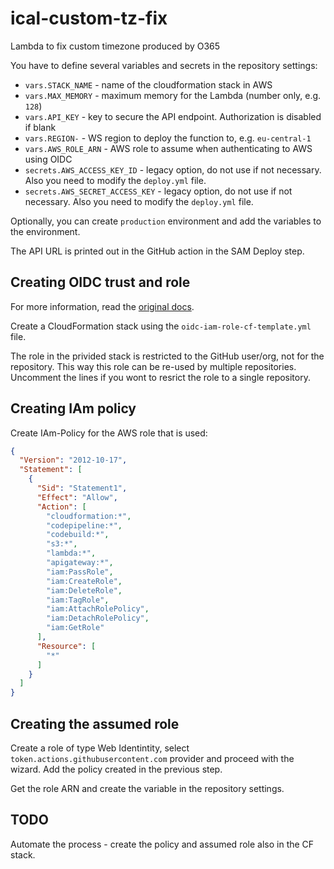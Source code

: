 # ical-custom-tz-fix

Lambda to fix custom timezone produced by O365

You have to define several variables and secrets in the repository settings:

- `vars.STACK_NAME` - name of the cloudformation stack in AWS
- `vars.MAX_MEMORY` - maximum memory for the Lambda (number only, e.g. `128`)
- `vars.API_KEY` - key to secure the API endpoint. Authorization is disabled if blank
- `vars.REGION-` - WS region to deploy the function to, e.g. `eu-central-1`  
- `vars.AWS_ROLE_ARN` - AWS role to assume when authenticating to AWS using OIDC
- `secrets.AWS_ACCESS_KEY_ID` - legacy option, do not use if not necessary. Also you need to modify the `deploy.yml` file.
- `secrets.AWS_SECRET_ACCESS_KEY` - legacy option, do not use if not necessary. Also you need to modify the `deploy.yml` file.

Optionally, you can create `production` environment and add the variables to the environment.

The API URL is printed out in the GitHub action in the SAM Deploy step.

## Creating OIDC trust and role

For more information, read the [original docs](https://github.com/marketplace/actions/configure-aws-credentials-action-for-github-actions#oidc).

Create a CloudFormation stack using the `oidc-iam-role-cf-template.yml` file.

The role in the privided stack is restricted to the GitHub user/org, not for the repository. This way this role can be re-used by multiple repositories. Uncomment the lines if you wont to resrict the role to a single repository.

## Creating IAm policy

Create IAm-Policy for the AWS role that is used:

```json
{
  "Version": "2012-10-17",
  "Statement": [
    {
      "Sid": "Statement1",
      "Effect": "Allow",
      "Action": [
        "cloudformation:*",
        "codepipeline:*",
        "codebuild:*",
        "s3:*",
        "lambda:*",
        "apigateway:*",
        "iam:PassRole",
        "iam:CreateRole",
        "iam:DeleteRole",
        "iam:TagRole",
        "iam:AttachRolePolicy",
        "iam:DetachRolePolicy",
        "iam:GetRole"
      ],
      "Resource": [
        "*"
      ]
    }
  ]
}
```

## Creating the assumed role

Create a role of type Web Identintity, select `token.actions.githubusercontent.com` provider and proceed with the wizard. Add the policy created in the previous step.

Get the role ARN and create the variable in the repository settings.

## TODO

Automate the process - create the policy and assumed role also in the CF stack.
